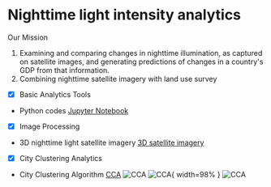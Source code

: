 # Nighttime light intensity analytics
Our Mission
1. Examining and comparing changes in nighttime illumination, as captured on satellite images, and generating predictions of changes in a country's GDP from that information.
2. Combining nighttime satellite imagery with land use survey


- [x] Basic Analytics Tools
 - Python codes
  [Jupyter Notebook](https://github.com/hayashiyus/nighttime_light_intensity_analytics/blob/master/ipynb/nighttime_light_intensity_analysis.ipynb "Jupyter Notebook")

- [x] Image Processing
 - 3D nighttime light satellite imagery
  [3D satellite imagery](http://hayashiyusuke.sub.jp/info/rglmodel.html "3D Imagery")

- [x] City Clustering Analytics
 - City Clustering Algorithm
  [CCA](https://www.ihs.nl/fileadmin/ASSETS/ihs/Marketing/Marketing_Projects/gabaix.pdf "CCA")
  ![CCA](https://github.com/hayashiyus/nighttime_light_intensity_analytics/blob/master/image/threshold.png "Clusterized Imagery")
  ![CCA](https://www.nasa.gov/images/content/524257main_tokyo.jpg "Kanto_Region"){ width=98% }
  ![CCA](https://github.com/hayashiyus/nighttime_light_intensity_analytics/blob/master/image/hot_kanto.png "Kanto_Region")

